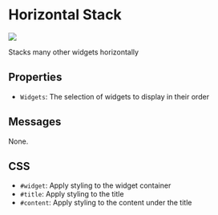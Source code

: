 # Horizontal Stack
![](https://raw.githubusercontent.com/haydendonald/NodeRed-Dashbored/main/img/widgets/horStack.png)

Stacks many other widgets horizontally

## Properties
* `Widgets`: The selection of widgets to display in their order

## Messages
None.

## CSS
* `#widget`: Apply styling to the widget container
* `#title`: Apply styling to the title
* `#content`: Apply styling to the content under the title